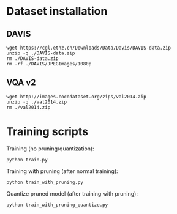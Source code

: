 # Dataset installation

## DAVIS
```
wget https://cgl.ethz.ch/Downloads/Data/Davis/DAVIS-data.zip
unzip -q ./DAVIS-data.zip
rm ./DAVIS-data.zip
rm -rf ./DAVIS/JPEGImages/1080p
```

## VQA v2
```
wget http://images.cocodataset.org/zips/val2014.zip
unzip -q ./val2014.zip
rm ./val2014.zip
```

# Training scripts
Training (no pruning/quantization):
```
python train.py
```

Training with pruning (after normal training):
```
python train_with_pruning.py
```
Quantize pruned model (after training with pruning):
```
python train_with_pruning_quantize.py
```
